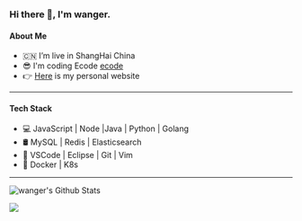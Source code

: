### Hi there 👋, I'm wanger.

#### About Me

- 🇨🇳 I’m live in ShangHai China
- 😎 I'm coding Ecode [ecode](https://github.com/WangYuLue/ecode)
- 👉 [Here](https://wangyulue.com/) is my personal website

---

#### Tech Stack

- 💻 JavaScript | Node |Java | Python | Golang
- 🛢 MySQL | Redis | Elasticsearch
- 🔧 VSCode | Eclipse | Git | Vim 
- 🚀 Docker | K8s

---

<img align="center" src="https://github-readme-stats.vercel.app/api?username=Wangyulue&include_all_commits=true&count_private=true&show_icons=true&line_height=20&title_color=7A7ADB&icon_color=2234AE" alt="wanger's Github Stats">

![](https://visitor-badge.glitch.me/badge?page_id=WangYuLue.WangYuLue)
